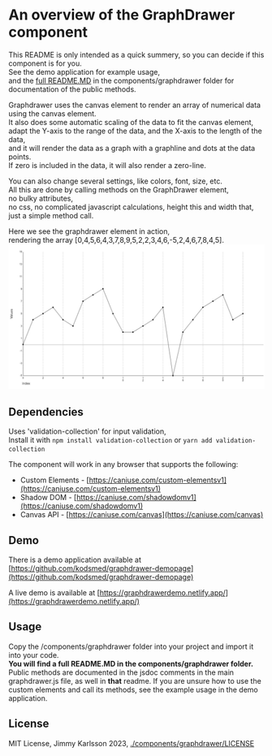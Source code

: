 # An overview of the GraphDrawer component

This README is only intended as a quick summery, so you can decide if this component is for you.  
See the demo application for example usage,  
and the [full README.MD](./components/graphdrawer/README.MD) in the components/graphdrawer folder for documentation of the public methods.

Graphdrawer uses the canvas element to render an array of numerical data using the canvas element.  
It also does some automatic scaling of the data to fit the canvas element,  
adapt the Y-axis to the range of the data, and the X-axis to the length of the data,  
and it will render the data as a graph with a graphline and dots at the data points.  
If zero is included in the data, it will also render a zero-line.

You can also change several settings, like colors, font, size, etc.  
All this are done by calling methods on the GraphDrawer element,  
no bulky attributes,  
no css, no complicated javascript calculations, height this and width that,  
just a simple method call.

Here we see the graphdrawer element in action,  
rendering the array [0,4,5,6,4,3,7,8,9,5,2,2,3,4,6,-5,2,4,6,7,8,4,5].
![./readme/screenshot-module.png](./readme/screenshot-module.png)

## Dependencies

Uses 'validation-collection' for input validation,  
Install it with `npm install validation-collection` or `yarn add validation-collection`

The component will work in any browser that supports the following:

* Custom Elements - [https://caniuse.com/custom-elementsv1](https://caniuse.com/custom-elementsv1)
* Shadow DOM - [https://caniuse.com/shadowdomv1](https://caniuse.com/shadowdomv1)
* Canvas API - [https://caniuse.com/canvas](https://caniuse.com/canvas)

## Demo

There is a demo application available at [https://github.com/kodsmed/graphdrawer-demopage](https://github.com/kodsmed/graphdrawer-demopage)

A live demo is available at [https://graphdrawerdemo.netlify.app/](https://graphdrawerdemo.netlify.app/)

## Usage

Copy the /components/graphdrawer folder into your project and import it into your code.  
**You will find a full README.MD in the components/graphdrawer folder.**  
Public methods are documented in the jsdoc comments in the main graphdrawer.js file, as well in **that** readme.
If you are unsure how to use the custom elements and call its methods, see the example usage in the demo application.

## License

MIT License, Jimmy Karlsson 2023, [./components/graphdrawer/LICENSE](./components/graphdrawer/LICENSE)